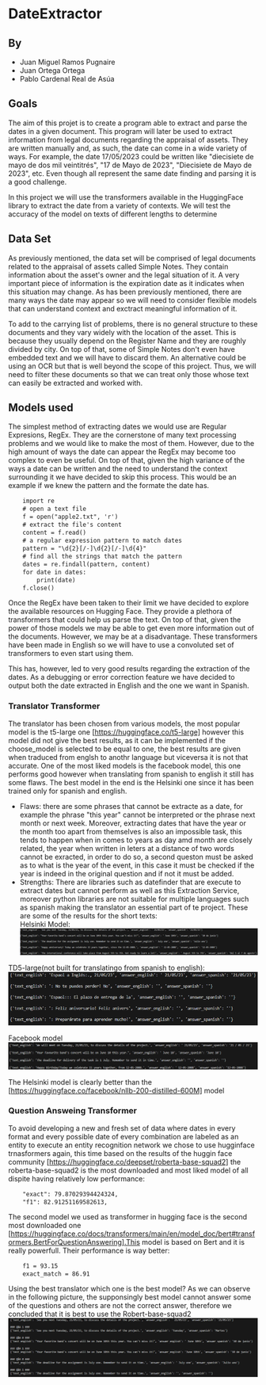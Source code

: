 # DateExtractor
## By
- Juan Miguel Ramos Pugnaire
- Juan Ortega Ortega
- Pablo Cardenal Real de Asúa

## Goals

The aim of this projet is to create a program able to extract and parse the dates in a given document. This program will later be used to extract information from legal documents regarding the appraisal of assets. They are written manually and, as such, the date can come in a wide variety of ways. For example, the date 17/05/2023 could be written like "diecisiete de mayo de dos mil veintitrés", "17 de Mayo de 2023", "Diecisiete de Mayo de 2023", etc. Even though all represent the same date finding and parsing it is a good challenge. 

In this project we will use the transformers available in the HuggingFace library to extract the date from a variety of contexts. We will test the accuracy of the model on texts of different lengths to determine 

## Data Set

As previously mentioned, the data set will be comprised of legal documents related to the appraisal of assets called Simple Notes. They contain information about the asset's owner and the legal situation of it. A very important piece of information is the expiration date as it indicates when this situation may change. As has been previously mentioned, there are many ways the date may appear so we will need to consider flexible models that can understand context and exctract meaningful information of it. 

To add to the carrying list of problems, there is no general structure to these documents and they vary widely with the location of the asset. This is because they usually depend on the Register Name and they are roughly divided by city. On top of that, some of Simple Notes don't even have embedded text and we will have to discard them. An alternative could be using an OCR but that is well beyond the scope of this project. Thus, we will need to filter these documents so that we can treat only those whose text can easily be extracted and worked with. 

## Models used

The simplest method of extracting dates we would use are Regular Expresions, RegEx. They are the cornerstone of many text processing problems and we would like to make the most of them. However, due to the high amount of ways the date can appear the RegEx may become too complex to even be useful. On top of that, given the high variance of the ways a date can be written and the need to understand the context surrounding it we have decided to skip this process. This would be an example if we knew the pattern and the formate the date has.  

```
    import re
    # open a text file
    f = open("apple2.txt", 'r')
    # extract the file's content
    content = f.read()
    # a regular expression pattern to match dates
    pattern = "\d{2}[/-]\d{2}[/-]\d{4}"
    # find all the strings that match the pattern
    dates = re.findall(pattern, content)
    for date in dates:
        print(date)
    f.close()
``` 

Once the RegEx have been taken to their limit we have decided to explore the available resources on Hugging Face. They provide a plethora of transformers that could help us parse the text. On top of that, given the power of those models we may be able to get even more information out of the documents. However, we may be at a disadvantage. These transformers have been made in English so we will have to use a convoluted set of transformers to even start using them. 

This has, however, led to very good results regarding the extraction of the dates. As a debugging or error correction feature we have decided to output both the date extracted in English and the one we want in Spanish. 

### Translator Transformer
The translator has been chosen from various models, the most popular model is the t5-large one [https://huggingface.co/t5-large] however this model did not give the best results, as it can be implemented if the choose_model is selected to be equal to one, the best results are given when traduced from englsh to anothr language but viceversa it is not that accurate. One of the most liked models is the facebook model, this one performs good however when translating from spanish to english it still has some flaws. The best model in the end is the Helsinki one since it has been trained only for spanish and english. 
- Flaws: there are some phrases that cannot be extracte as a date, for example the phrase "this year" cannot be interpreted or the phrase next month or next week. Moreover, extracting dates that
        have the year or the month too apart from themselves is also an impossible task, this tends to happen when in comes to years as day amd month are closely related, the year when written in leters at a distance of two words cannot be exracted, in order to do so, a second queston must be asked as to what is the year of the event, in this case it must be checked if the year is indeed in the original question and if not it must be added.
- Strengths: There are libraries such as datefinder that are execute to extract dates but cannot perform as well as this Extraction Service, moreover python libraries are not suitable for multiple languages such as spanish making the translator an essential part of te project.
These are some of the results for the short texts:  
Helsinki Model:  
![Helsinki Testig](./img/HelsinkiModel.png)  

TD5-large(not built for translatingo from spanish to english):  
![TD5-large Testig](./img/Td5Large.png)  

Facebook model   
![Facebook Testig](./img/Facebook.png)  

The Helsinki model is clearly better than the [https://huggingface.co/facebook/nllb-200-distilled-600M] model

### Question Answeing Transformer
To avoid developing a new and fresh set of data where dates in every format and every possible date of every combination are labeled as an entity to execute an entity recognition network we chose to use hugginface trnasformers again, this time based on the results of the huggin face community  [https://huggingface.co/deepset/roberta-base-squad2] the roberta-base-squad2 is the most downloaded and most liked model of all dispite having relatively low performance:  

```
    "exact": 79.87029394424324,
    "f1": 82.91251169582613,
```   

The second model we used as transformer in hugging face is the second most downloaded one [https://huggingface.co/docs/transformers/main/en/model_doc/bert#transformers.BertForQuestionAnswering].This model is based on Bert and it is really powerfull. Their performance is way better:  

```
    f1 = 93.15
    exact_match = 86.91
```  

Using the best translator which one is the best model? As we can observe in the following picture, the supponsingly best model cannot answer some of the questions and others are not the correct answer, therefore we concluded that it is best to use the Robert-base-squad2
![Q&A Testig](./img/q&a.png)

